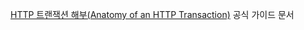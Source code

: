 [HTTP 트랜잭션 해부(Anatomy of an HTTP Transaction)](https://nodejs.org/ko/docs/guides/anatomy-of-an-http-transaction/) 공식 가이드 문서
